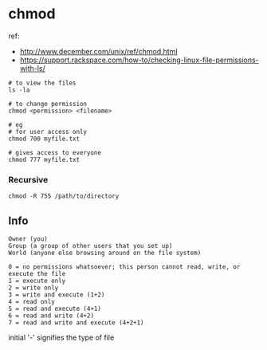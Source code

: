 # chmod 

ref: 

- http://www.december.com/unix/ref/chmod.html
- https://support.rackspace.com/how-to/checking-linux-file-permissions-with-ls/

```
# to view the files 
ls -la 

# to change permission 
chmod <permission> <filename>

# eg 
# for user access only 
chmod 700 myfile.txt 

# gives access to everyone 
chmod 777 myfile.txt 
```

### Recursive 

```
chmod -R 755 /path/to/directory 
```

## Info 

```
Owner (you)
Group (a group of other users that you set up)
World (anyone else browsing around on the file system)

0 = no permissions whatsoever; this person cannot read, write, or execute the file
1 = execute only
2 = write only
3 = write and execute (1+2)
4 = read only
5 = read and execute (4+1)
6 = read and write (4+2)
7 = read and write and execute (4+2+1)
```


initial '-' signifies the type of file